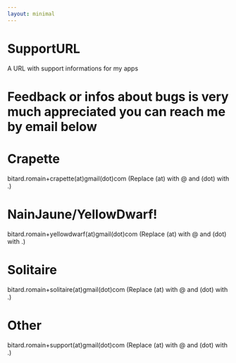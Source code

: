 ```yaml
---
layout: minimal
---
```

# SupportURL

A URL with support informations for my apps

# Feedback or infos about bugs is very much appreciated you can reach me by email below 

# Crapette 

bitard.romain+crapette(at)gmail(dot)com
(Replace (at) with @ and (dot) with .)


# NainJaune/YellowDwarf!
bitard.romain+yellowdwarf(at)gmail(dot)com
(Replace (at) with @ and (dot) with .)

# Solitaire
bitard.romain+solitaire(at)gmail(dot)com
(Replace (at) with @ and (dot) with .)

# Other
bitard.romain+support(at)gmail(dot)com
(Replace (at) with @ and (dot) with .)
